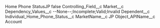 <?xml version="1.0" encoding="UTF-8"?>
<CustomMetadata xmlns="http://soap.sforce.com/2006/04/metadata" xmlns:xsi="http://www.w3.org/2001/XMLSchema-instance" xmlns:xsd="http://www.w3.org/2001/XMLSchema">
    <label>Home Phone StatusJP</label>
    <protected>false</protected>
    <values>
        <field>Controlling_Field__c</field>
        <value xsi:type="xsd:string">Market__c</value>
    </values>
    <values>
        <field>Dependency_Values__c</field>
        <value xsi:type="xsd:string">--None--;Incomplete;Valid;Invalid</value>
    </values>
    <values>
        <field>Dependent__c</field>
        <value xsi:type="xsd:string">Individual_Home_Phone_Status__c</value>
    </values>
    <values>
        <field>MarketName__c</field>
        <value xsi:type="xsd:string">JP</value>
    </values>
    <values>
        <field>Object_APIName__c</field>
        <value xsi:type="xsd:string">Account</value>
    </values>
</CustomMetadata>
